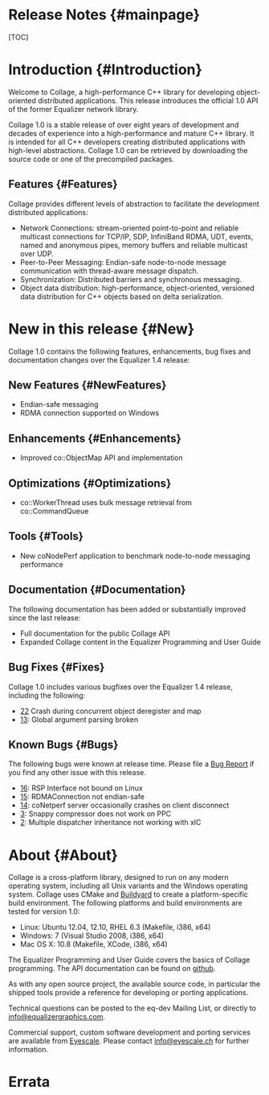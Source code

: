 Release Notes {#mainpage}
============

[TOC]

# Introduction {#Introduction}

Welcome to Collage, a high-performance C++ library for developing
object-oriented distributed applications. This release introduces the
official 1.0 API of the former Equalizer network library.

Collage 1.0 is a stable release of over eight years of development and
decades of experience into a high-performance and mature C++ library. It
is intended for all C++ developers creating distributed applications
with high-level abstractions. Collage 1.0 can be retrieved by
downloading the source code or one of the precompiled packages.

## Features {#Features}

Collage provides different levels of abstraction to facilitate the
development distributed applications:

* Network Connections: stream-oriented point-to-point and reliable
  multicast connections for TCP/IP, SDP, InfiniBand RDMA, UDT, events,
  named and anonymous pipes, memory buffers and reliable multicast over
  UDP.
* Peer-to-Peer Messaging: Endian-safe node-to-node message communication
  with thread-aware message dispatch.
* Synchronization: Distributed barriers and synchronous messaging.
* Object data distribution: high-performance, object-oriented, versioned
  data distribution for C++ objects based on delta serialization.

# New in this release {#New}

Collage 1.0 contains the following features, enhancements, bug fixes and
documentation changes over the Equalizer 1.4 release:

## New Features {#NewFeatures}

* Endian-safe messaging
* RDMA connection supported on Windows

## Enhancements {#Enhancements}

* Improved co::ObjectMap API and implementation

## Optimizations {#Optimizations}

* co::WorkerThread uses bulk message retrieval from co::CommandQueue

## Tools {#Tools}

* New coNodePerf application to benchmark node-to-node messaging performance

## Documentation {#Documentation}

The following documentation has been added or substantially improved
since the last release:

* Full documentation for the public Collage API
* Expanded Collage content in the Equalizer Programming and User Guide

## Bug Fixes {#Fixes}

Collage 1.0 includes various bugfixes over the Equalizer 1.4 release,
including the following:

* [22](https://github.com/Eyescale/Collage/issues/22) Crash during
  concurrent object deregister and map
* [13](https://github.com/Eyescale/Collage/issues/13): Global argument
  parsing broken

## Known Bugs {#Bugs}

The following bugs were known at release time. Please file a [Bug Report](https://github.com/Eyescale/Collage/issues) if you find any other issue with this release.

* [16](https://github.com/Eyescale/Collage/issues/16): RSP Interface not
  bound on Linux
* [15](https://github.com/Eyescale/Collage/issues/15): RDMAConnection
  not endian-safe
* [14](https://github.com/Eyescale/Collage/issues/14): coNetperf server
  occasionally crashes on client disconnect
* [3](https://github.com/Eyescale/Collage/issues/3): Snappy compressor
  does not work on PPC
* [2](https://github.com/Eyescale/Collage/issues/2): Multiple dispatcher
  inheritance not working with xlC

# About {#About}

Collage is a cross-platform library, designed to run on any modern
operating system, including all Unix variants and the Windows operating
system. Collage uses CMake and
[Buildyard](https://github.com/Eyescale/Buildyard) to create a
platform-specific build environment. The following platforms and build
environments are tested for version 1.0:

* Linux: Ubuntu 12.04, 12.10, RHEL 6.3 (Makefile, i386, x64)
* Windows: 7 (Visual Studio 2008, i386, x64)
* Mac OS X: 10.8 (Makefile, XCode, i386, x64)

The Equalizer Programming and User Guide covers the basics of Collage
programming. The API documentation can be found on
[github](http://eyescale.github.com/).

As with any open source project, the available source code, in
particular the shipped tools provide a reference for developing or
porting applications.

Technical questions can be posted to the eq-dev Mailing List, or
directly to info@equalizergraphics.com.

Commercial support, custom software development and porting services are
available from [Eyescale](http://www.eyescale.ch). Please contact
[info@eyescale.ch](mailto:info@eyescale.ch?subject=Collage%20support)
for further information.

# Errata
